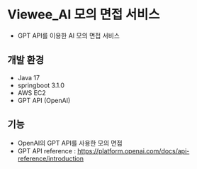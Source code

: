 # Viewee_AI 모의 면접 서비스
* GPT API를 이용한 AI 모의 면접 서비스

## 개발 환경
* Java 17
* springboot 3.1.0
* AWS EC2
* GPT API (OpenAI)

## 기능
* OpenAI의 GPT API를 사용한 모의 면접
* GPT API reference : https://platform.openai.com/docs/api-reference/introduction